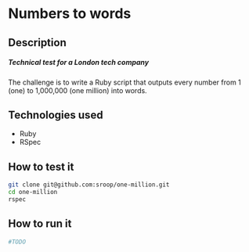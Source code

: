 Numbers to words
============

Description
----
##### Technical test for a London tech company
The challenge is to write a Ruby script that outputs every number from 1 (one) to 1,000,000 (one million) into words.

Technologies used
----
* Ruby
* RSpec

How to test it
----

```sh
git clone git@github.com:sroop/one-million.git
cd one-million
rspec
```

How to run it
----

```sh
#TODO
```
